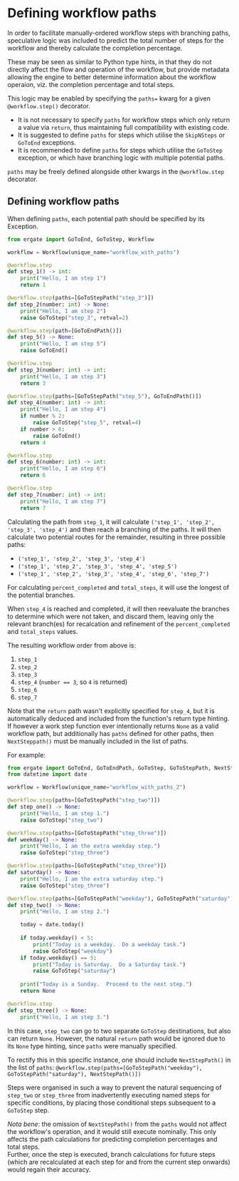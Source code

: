 # Defining workflow paths

In order to facilitate manually-ordered workflow steps with branching paths, speculative logic was included to predict 
the total number of steps for the workflow and thereby calculate the completion percentage.

These may be seen as similar to Python type hints, in that they do not directly affect the flow and operation of the 
workflow, but provide metadata allowing the engine to better determine information about the workflow operaion, viz. the
completion percentage and total steps.

This logic may be enabled by specifying the `paths=` kwarg for a given `@workflow.step()` decorator.

* It is not necessary to specify `paths` for workflow steps which only return a value via `return`, thus maintaining full compatibility with existing code.
* It is suggested to define `paths` for steps which utilise the `SkipNSteps` or `GoToEnd` exceptions. 
* It is recommended to define `paths` for steps which utilise the `GoToStep` exception, or which have branching logic with multiple potential paths.

`paths` may be freely defined alongside other kwargs in the `@workflow.step` decorator.

## Defining workflow paths
When defining `paths`, each potential path should be specified by its Exception.

```py title="workflow_with_paths.py"
from ergate import GoToEnd, GoToStep, Workflow

workflow = Workflow(unique_name="workflow_with_paths")

@workflow.step
def step_1() -> int:
    print("Hello, I am step 1")
    return 1

@workflow.step(paths=[GoToStepPath("step_3")])
def step_2(number: int) -> None:
    print("Hello, I am step 2")
    raise GoToStep("step_3", retval=2)

@workflow.step(path=[GoToEndPath()])
def step_5() -> None:
    print("Hello, I am step 5")
    raise GoToEnd()

@workflow.step
def step_3(number: int) -> int:
    print("Hello, I am step 3")
    return 3

@workflow.step(paths=[GoToStepPath("step_5"), GoToEndPath()])
def step_4(number: int) -> int:
    print("Hello, I am step 4")
    if number % 2:
        raise GoToStep("step_5", retval=4)
    if number > 6:
        raise GoToEnd()
    return 4

@workflow.step
def step_6(number: int) -> int:
    print("Hello, I am step 6")
    return 6

@workflow.step
def step_7(number: int) -> int:
    print("Hello, I am step 7")
    return 7
```

Calculating the path from `step_1`, it will calculate `('step_1', 'step_2', 'step_3', 'step_4')` and then reach a 
branching of the paths.  It will then calculate two potential routes for the remainder, resulting in three possible 
paths:

* `('step_1', 'step_2', 'step_3', 'step_4')`
* `('step_1', 'step_2', 'step_3', 'step_4', 'step_5')`
* `('step_1', 'step_2', 'step_3', 'step_4', 'step_6', 'step_7')`

For calculating `percent_completed` and `total_steps`, it will use the longest of the potential branches.

When `step_4` is reached and completed, it will then reevaluate the branches to determine which were not taken, and 
discard them, leaving only the relevant branch(es) for recalcation and refinement of the `percent_completed` and 
`total_steps` values.

The resulting workflow order from above is:

1. `step_1`
2. `step_2`
3. `step_3`
4. `step_4` (`number == 3`, so `4` is returned)
5. `step_6`
6. `step_7`

Note that the `return` path wasn't explicitly specified for `step_4`, but it is automatically deduced and included from
the function's return type hinting.  If however a work step function ever intentionally returns `None` as a valid 
workflow path, but additionally has `paths` defined for other paths, then `NextSteppath()` must be manually included in 
the list of paths.

For example:

```py title="workflow_with_paths_2.py"
from ergate import GoToEnd, GoToEndPath, GoToStep, GoToStepPath, NextStepPath, Workflow
from datetime import date

workflow = Workflow(unique_name="workflow_with_paths_2")

@workflow.step(paths=[GoToStepPath("step_two")])
def step_one() -> None:
    print("Hello, I am step 1.")
    raise GoToStep("step_two")

@workflow.step(paths=[GoToStepPath("step_three")])
def weekday() -> None:
    print("Hello, I am the extra weekday step.")
    raise GoToStep("step_three")

@workflow.step(paths=[GoToStepPath("step_three")])
def saturday() -> None:
    print("Hello, I am the extra saturday step.")
    raise GoToStep("step_three")

@workflow.step(paths=[GoToStepPath("weekday"), GoToStepPath("saturday")])
def step_two() -> None:
    print("Hello, I am step 2.")

    today = date.today()
    
    if today.weekday() < 5:
        print("Today is a weekday.  Do a weekday task.")
        raise GoToStep("weekday")
    if today.weekday() == 5:
        print("Today is Saturday.  Do a Saturday task.")
        raise GoToStep("saturday")
        
    print("Today is a Sunday.  Proceed to the next step.")
    return None

@workflow.step
def step_three() -> None:
    print("Hello, I am step 3.")

```

In this case, `step_two` can go to two separate `GoToStep` destinations, but also can return `None`.  However, the 
natural `return` path would be ignored due to its `None` type hinting, since `paths` were manually specified.

To rectify this in this specific instance, one should include `NextStepPath()` in the list of `paths`: 
`@workflow.step(paths=[GoToStepPath("weekday"), GoToStepPath("saturday"), NextStepPath()])`

Steps were organised in such a way to prevent the natural sequencing of `step_two` or `step_three` from inadvertently 
executing named steps for specific conditions, by placing those conditional steps subsequent to a `GoToStep` step. 

_Nota bene_: the omission of `NextStepPath()` from the `paths` would not affect the workflow's operation, and it would 
still execute nominally.  This only affects the path calculations for predicting completion percentages and total steps.  
Further, once the step is executed, branch calculations for future steps (which are recalculated at each step for and 
from the current step onwards) would regain their accuracy.
